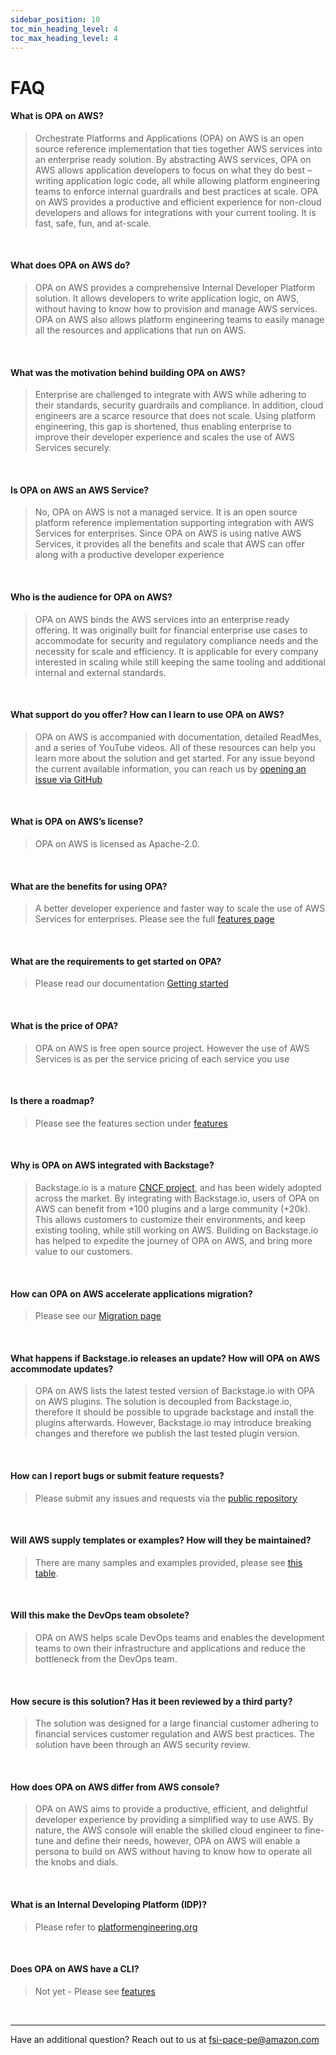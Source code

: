 ```yaml
---
sidebar_position: 10
toc_min_heading_level: 4
toc_max_heading_level: 4
---
```


# FAQ

#### What is OPA on AWS?
> 
> Orchestrate Platforms and Applications (OPA) on AWS is an open source reference implementation that ties together AWS services into an enterprise ready solution. By abstracting AWS services, OPA on AWS allows application developers to focus on what they do best – writing application logic code, all while allowing platform engineering teams to enforce internal guardrails and best practices at scale. OPA on AWS provides a productive and efficient experience for non-cloud developers and allows for integrations with your current tooling. It is fast, safe, fun, and at-scale.
<br/>

#### What does OPA on AWS do?
> 
> OPA on AWS provides a comprehensive Internal Developer Platform solution. It allows developers to write application logic, on AWS, without having to know how to provision and manage AWS services. OPA on AWS also allows platform engineering teams to easily manage all the resources and applications that run on AWS.
<br/>

#### What was the motivation behind building OPA on AWS?
> 
> Enterprise are challenged to integrate with AWS while adhering to their standards, security guardrails and compliance. In addition, cloud engineers are a scarce resource that does not scale. Using platform engineering, this gap is shortened, thus enabling enterprise to improve their developer experience and scales the use of AWS Services securely.
<br/>

#### Is OPA on AWS an AWS Service?
> 
> No, OPA on AWS is not a managed service. It is an open source platform reference implementation supporting integration with AWS Services for enterprises. Since OPA on AWS is using native AWS Services, it provides all the benefits and scale that AWS can offer along with a productive developer experience
<br/>

#### Who is the audience for OPA on AWS?
> 
> OPA on AWS binds the AWS services into an enterprise ready offering. It was originally built for financial enterprise use cases to accommodate for security and regulatory compliance needs and the necessity for scale and efficiency. It is applicable for every company interested in scaling while still keeping the same tooling and additional internal and external standards.
<br/>

#### What support do you offer? How can I learn to use OPA on AWS?
> 
> OPA on AWS is accompanied with documentation, detailed ReadMes, and a series of YouTube videos. All of these resources can help you learn more about the solution and get started. For any issue beyond the current available information, you can reach us by [opening an issue via GitHub](https://github.com/awslabs/app-development-for-backstage-io-on-aws/issues)
<br/>

#### What is OPA on AWS’s license?
> 
> OPA on AWS is licensed as Apache-2.0.
<br/>


#### What are the benefits for using OPA?
> 
> A better developer experience and faster way to scale the use of AWS Services for enterprises. Please see the full [features page](features.md)
<br/>

#### What are the requirements to get started on OPA?
> 
> Please read our documentation [Getting started](getting-started/deploy-the-platform.md)
<br/>

#### What is the price of OPA?
> 
> OPA on AWS is free open source project. However the use of AWS Services is as per the service pricing of each service you use
<br/>


#### Is there a roadmap?
> 
> Please see the features section under [features](features.md)

<br/>

#### Why is OPA on AWS integrated with Backstage?
> 
> Backstage.io is a mature [CNCF project](https://www.cncf.io/projects/backstage/), and has been widely adopted across the market. By integrating with Backstage.io, users of OPA on AWS can benefit from +100 plugins and a large community (+20k). This allows customers to customize their environments, and keep existing tooling, while still working on AWS. Building on Backstage.io has helped to expedite the journey of OPA on AWS, and bring more value to our customers.
<br/>

#### How can OPA on AWS accelerate applications migration?
> 
> Please see our [Migration page](migrations/migration-pcf.md) 
<br/>


#### What happens if Backstage.io releases an update? How will OPA on AWS accommodate updates?
> 
> OPA on AWS lists the latest tested version of Backstage.io with OPA on AWS plugins. The solution is decoupled from Backstage.io, therefore it should be possible to upgrade backstage and install the plugins afterwards. However, Backstage.io may introduce breaking changes and therefore we publish the last tested plugin version.
<br/>

#### How can I report bugs or submit feature requests?
> 
> Please submit any issues and requests via the [public repository](https://github.com/awslabs/app-development-for-backstage-io-on-aws/issues)
<br/>

#### Will AWS supply templates or examples? How will they be maintained?
> 
> There are many samples and examples provided, please see [this table](features.md).
<br/>

#### Will this make the DevOps team obsolete?
> 
> OPA on AWS helps scale DevOps teams and enables the development teams to own their infrastructure and applications and reduce the bottleneck from the DevOps team.
<br/>

#### How secure is this solution?  Has it been reviewed by a third party?
> 
> The solution was designed for a large financial customer adhering to financial services customer regulation and AWS best practices. The solution have been through an AWS security review.
<br/>


#### How does OPA on AWS differ from AWS console?
> 
> OPA on AWS aims to provide a productive, efficient, and delightful developer experience by providing a simplified way to use AWS. By nature, the AWS console will enable the skilled cloud engineer to fine-tune and define their needs, however, OPA on AWS will enable a persona to build on AWS without having to know how to operate all the knobs and dials.
<br/>

#### What is an Internal Developing Platform (IDP)?
> 
> Please refer to [platformengineering.org](https://platformengineering.org/blog/internal-developer-platforms-from-idea-to-reality)
<br/>

#### Does OPA on AWS have a CLI?
> 
> Not yet - Please see [features](docs/features)
<br/>

---

Have an additional question? Reach out to us at fsi-pace-pe@amazon.com